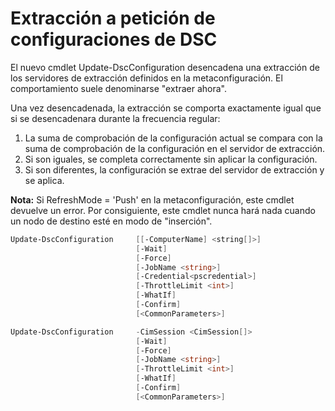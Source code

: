 # <a name="on-demand-pull-of-dsc-configurations"></a>Extracción a petición de configuraciones de DSC

El nuevo cmdlet Update-DscConfiguration desencadena una extracción de los servidores de extracción definidos en la metaconfiguración. El comportamiento suele denominarse "extraer ahora". 


Una vez desencadenada, la extracción se comporta exactamente igual que si se desencadenara durante la frecuencia regular:

1. La suma de comprobación de la configuración actual se compara con la suma de comprobación de la configuración en el servidor de extracción. 
2. Si son iguales, se completa correctamente sin aplicar la configuración. 
3. Si son diferentes, la configuración se extrae del servidor de extracción y se aplica.

**Nota:** Si RefreshMode = 'Push' en la metaconfiguración, este cmdlet devuelve un error. Por consiguiente, este cmdlet nunca hará nada cuando un nodo de destino esté en modo de "inserción".

```PowerShell
Update-DscConfiguration     [[-ComputerName] <string[]>] 
                            [-Wait]
                            [-Force] 
                            [-JobName <string>] 
                            [-Credential<pscredential>] 
                            [-ThrottleLimit <int>] 
                            [-WhatIf] 
                            [-Confirm] 
                            [<CommonParameters>]

Update-DscConfiguration     -CimSession <CimSession[]> 
                            [-Wait] 
                            [-Force] 
                            [-JobName <string>] 
                            [-ThrottleLimit <int>]
                            [-WhatIf] 
                            [-Confirm] 
                            [<CommonParameters>]
```